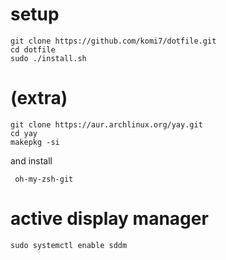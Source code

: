 # setup
```
git clone https://github.com/komi7/dotfile.git
cd dotfile
sudo ./install.sh
```

# (extra)
```
git clone https://aur.archlinux.org/yay.git
cd yay
makepkg -si
```
and install

```
 oh-my-zsh-git  
 ```
 # active display manager
 ```
 sudo systemctl enable sddm
 ```
